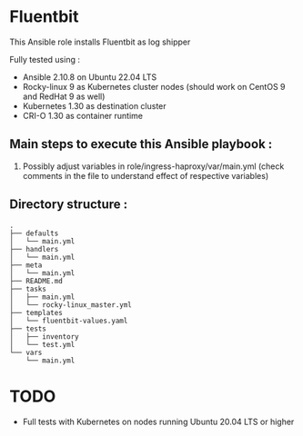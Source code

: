 # Fluentbit 
This Ansible role installs Fluentbit as log shipper

Fully tested using :
* Ansible 2.10.8 on Ubuntu 22.04 LTS
* Rocky-linux 9 as Kubernetes cluster nodes (should work on CentOS 9 and RedHat 9 as well)
* Kubernetes 1.30 as destination cluster 
* CRI-O 1.30 as container runtime

## Main steps to execute this Ansible playbook :
1. Possibly adjust variables in role/ingress-haproxy/var/main.yml (check comments in the file to understand effect of respective variables)
   
## Directory structure :
```
.
├── defaults
│   └── main.yml
├── handlers
│   └── main.yml
├── meta
│   └── main.yml
├── README.md
├── tasks
│   ├── main.yml
│   └── rocky-linux_master.yml
├── templates
│   └── fluentbit-values.yaml
├── tests
│   ├── inventory
│   └── test.yml
└── vars
    └── main.yml
```
# TODO
* Full tests with Kubernetes on nodes running Ubuntu 20.04 LTS or higher

